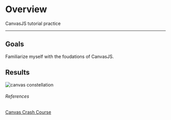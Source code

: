 # Overview
CanvasJS tutorial practice

---

## Goals
Familiarize myself with the foudations of CanvasJS.

## Results

![canvas constellation](https://media.giphy.com/media/1un8KoonyaaQqZEmOp/giphy.gif)

###### References

[Canvas Crash Course](https://www.youtube.com/watch?v=Yvz_axxWG4Y)